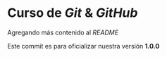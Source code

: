 # Curso de _Git_ & _GitHub_

Agregando más contenido al _README_

Este commit es para oficializar nuestra versión **1.0.0**
